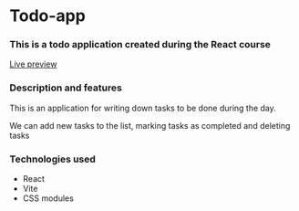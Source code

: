 # Todo-app
### This is a todo application created during the React course

[Live preview](https://todo-app-wojtas.netlify.app)

### Description and features
This is an application for writing down tasks to be done during the day.

We can add new tasks to the list,
marking tasks as completed and deleting tasks

### Technologies used
- React
- Vite
- CSS modules 
